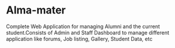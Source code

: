 # Alma-mater
Complete Web Application for managing Alumni and the current student.Consists of Admin and Staff Dashboard to manage different application like forums, Job listing, Gallery, Student Data, etc
